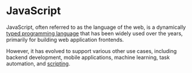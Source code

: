 # JavaScript

JavaScript, often referred to as the language of the web, is a dynamically
[typed programming language](../../module_8/index.html#dynamically-typed-languages)
that has been widely used over the years, primarily for building web application
frontends.

However, it has evolved to support various other use cases, including backend
development, mobile applications, machine learning, task automation, and
[scripting](../../module_5/scripts/anatomy.md).


